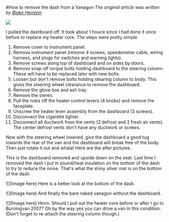 #How to remove the dash from a Vanagon
*The original article was written by [Blake Heinlein](https://sites.google.com/site/blakeheinlein/blake/dash-removal)*

![](https://github.com/solrankos/VanagonWisdom/blob/master/images/dash-removal-images/1.jpg)

I pulled the dashboard off. It took about 1 houce since I had done it once before to replace my heater core. The steps were pretty simple.

1. Remove cover to instrument panel.
2. Remove instrument panel (remove 4 screws, speedometer cable, wiring harness, and plugs for switches and warning lights).
3. Remove screws along top of dashboard and on sides by doors.
4. Remove snap off torque bolts holding dashboard to the steering column. These will have to be replaced later with new bolts.
5. Loosen but don't remove bolts holding stearing column to body. This gives the steering wheel clearance to remove the dashboard.
6. Remove the glove box and ash tray.
7. Remove the stereo.
8. Pull the nobs off the heater control levers (4 knobs) and remove the faceplate.
9. Unscrew the heater lever assembly from the dashboard (3 screws).
10. Disconnect the cigarette lighter.
11. Disconnect all ductwork from the vents (2 defrost and 2 fresh air vents). The center defrost vents don't have any ductwork or screws.

Now with the steering wheel losened, give the dashboard a good tug towards the rear of the van and the dashboard will break free of the body. Then just rotate it out and whala!  Here are the after pictures.

This is the dashboard removed and upside down on the seat. Last time I removed the dash I put in sound/heat insulation on the bottom of the dash to try to reduce the noise. That's what the shiny silver mat is on the bottom of the dash.

![](Image here)
Here is a better look at the bottom of the dash.

![](Image here)
And finally the bare naked vanagon without the dashboard.

![](Image here)
Hmm. Should I pull out the heater core before or after I go to Burningvan 2007? Oh by the way yes you can drive a van in this condition. (Don't forget to re-attach the steering column though.)
